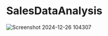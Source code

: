 # SalesDataAnalysis

![Screenshot 2024-12-26 104307](https://github.com/user-attachments/assets/1fefc074-2b9a-4c9f-bfe4-04916258081b)

